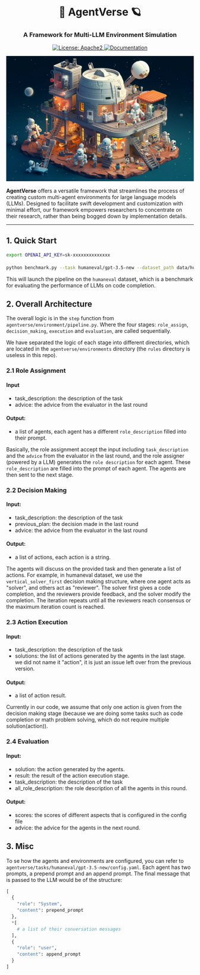 <h1 align="center"> 🤖 AgentVerse 🪐 </h1>

<h3 align="center">
    <p>A Framework for Multi-LLM Environment Simulation</p>
</h3>
<p align="center">
    <a href="https://github.com/OpenBMB/AgentVerse/blob/main/LICENSE">
        <img alt="License: Apache2" src="https://img.shields.io/badge/License-Apache_2.0-green.svg">
    </a>
    <a href="https://www.python.org/downloads/release/python-3916/">
        <img alt="Documentation" src="https://img.shields.io/badge/python-3.9+-blue.svg">
    </a>
</p>

<p align="center">
<img src="./imgs/title.png" width="512">
</p>

**AgentVerse** offers a versatile framework that streamlines the process of creating custom multi-agent environments for large language models (LLMs). Designed to facilitate swift development and customization with minimal effort, our framework empowers researchers to concentrate on their research, rather than being bogged down by implementation details.

---

## 1. Quick Start
```bash
export OPENAI_API_KEY=sk-xxxxxxxxxxxxxx

python benchmark.py --task humaneval/gpt-3.5-new --dataset_path data/humaneval/test.jsonl --overwrite
```
This will launch the pipeline on the `humaneval` dataset, which is a benchmark for evaluating the performance of LLMs on code completion.

## 2. Overall Architecture
The overall logic is in the `step` function from `agentverse/environment/pipeline.py`. Where the four stages: `role_assign`, `decision_making`, `execution` and `evaluation`, are called sequentially. 

We have separated the logic of each stage into different directories, which are located in the `agentverse/environments` directory (the `rules` directory is useless in this repo). 

### 2.1 Role Assignment
#### Input
- task_description: the description of the task
- advice: the advice from the evaluator in the last round

#### Output: 
- a list of agents, each agent has a different `role_description` filled into their prompt.

Basically, the role assignment accept the input including `task_description` and the `advice` from the evaluator in the last round, and the role assigner (powered by a LLM) generates the `role description` for each agent. These `role_description` are filled into the prompt of each agent. The agents are then sent to the next stage.

### 2.2 Decision Making
#### Input:
- task_description: the description of the task
- previous_plan: the decision made in the last round
- advice: the advice from the evaluator in the last round
#### Output:
- a list of actions, each action is a string.

The agents will discuss on the provided task and then generate a list of actions. For example, in humaneval dataset, we use the `vertical_solver_first` decision making structure, where one agent acts as "solver", and others act as "reviewer". The solver first gives a code completion, and the reviewers provide feedback, and the solver modify the completion. The iteration repeats until all the reviewers reach consensus or the maximum iteration count is reached.

### 2.3 Action Execution
#### Input:
- task_description: the description of the task
- solutions: the list of actions generated by the agents in the last stage. we did not name it "action", it is just an issue left over from the previous version.
#### Output:
- a list of action result.

Currently in our code, we assume that only one action is given from the decision making stage (because we are doing some tasks such as code completion or math problem solving, which do not require multiple solution(action)).

### 2.4 Evaluation
#### Input:
- solution: the action generated by the agents.
- result: the result of the action execution stage.
- task_description: the description of the task
- all_role_description: the role description of all the agents in this round.
#### Output:
- scores: the scores of different aspects that is configured in the config file
- advice: the advice for the agents in the next round.

## 3. Misc
To se how the agents and environments are configured, you can refer to `agentverse/tasks/humaneval/gpt-3.5-new/config.yaml`. Each agent has two prompts, a prepend prompt and an append prompt. The final message that is passed to the LLM would be of the structure: 
```python
[
  {
    "role": "System",
    "content": prepend_prompt
  },
  *[
    # a list of their conversation messages
  ],
  {
    "role": "user",
    "content": append_prompt
  }
]
```

<!-- ## Contents

- [✨ Features](#-features)
- [📰 What's New](#-whats-new)
- [🗓 Coming Soon](#-coming-soon)
- [👾 Simple Demo Video](#-simple-demo-video)
    - [NLP Classroom](#nlp-classroom)
    - [Prisoner Dilemma](#prisoner-dilemma)
    - [Software Design](#software-design)
    - [Database Administrator (DBA)](#database-administrator-dba)
    - [Pokemon](#pokemon)
- [Contents](#contents)
- [🚀 Getting Started](#-getting-started)
  - [Installation](#installation)
  - [CLI Example](#cli-example)
  - [Local Website Demo](#local-website-demo)
- [💡 Philosophy](#-philosophy)
  - [Environment](#environment)
  - [Agent](#agent)
- [✍️ Customize Your Own Environment](#️-customize-your-own-environment)
  - [A Simple Example: Building a Classroom Environment](#a-simple-example-building-a-classroom-environment)
      - [1. Creating a Task Directory and Configuring the Environment](#1-creating-a-task-directory-and-configuring-the-environment)
      - [2. Configuring the Agents](#2-configuring-the-agents)
      - [3. Writing an Output Parser](#3-writing-an-output-parser)
  - [Customization Guide for More Complex Environments](#customization-guide-for-more-complex-environments)
- [🔎 Examples](#-examples) -->



<!-- ## 🚀 Getting Started

### Installation

```bash
pip install -U agentverse
```
Or you can install the package by manually cloning the latest repository
```bash
git clone https://github.com/OpenBMB/AgentVerse.git --depth 1
cd AgentVerse
pip install -r requirements.txt
```
Some users have reported problems installing the `orjson` required by `gradio`. One simple workaround is to install it with Anaconda `conda install -c conda-forge orjson`.

You also need to export your OpenAI API key as follows
```bash
# Export your OpenAI API key
export OPENAI_API_KEY="your_api_key_here"
```


### AgentVerse-ProblemSolving Example


### Consulting

#### Multi-Agent

python3 pipeline.py --task pipeline_projectv --discussion_mode

```bash
export OPENAI_API_KEY=YOUR_API_KEY
export LOG_LEVEL=INFO  choose one of them {DEBUG, INFO, WARNING, ERROR, CRITICAL}
python3 pipeline.py --task pipeline_brainstorming --discussion_mode
```

#### Single-Agent

python3 pipeline.py --task pipeline_projectv --single_agent

```bash
export OPENAI_API_KEY=YOUR_API_KEY
export LOG_LEVEL=INFO  choose one of them {DEBUG, INFO, WARNING, ERROR, CRITICAL}
python3 pipeline.py --task pipeline_brainstorming --single_agent
```

With the `--discussion_mode` (or `-d` in short) parameter, the pipeline will enter the p-p discussion mode,
otherwise enter criticizing mode (which is used in the `pipeline_pythoncalculator` task).

With the `--single_agent` (or `-s` in short) parameter, the pipeline will enter single agent CoT mode.


### Software Development

#### multi-Agent 

python3 pipeline.py --task pipeline_projectv

```bash
export OPENAI_API_KEY=your api key
export LOG_LEVEL=INFO  choose one of them {DEBUG, INFO, WARNING, ERROR, CRITICAL}
python3 pipeline.py --task pipeline_pythoncalculator
```

#### Single-Agent 

```bash
export OPENAI_API_KEY=your api key
export LOG_LEVEL=INFO  choose one of them {DEBUG, INFO, WARNING, ERROR, CRITICAL}
python3 pipeline.py --task pipeline_pythoncalculator --single_agent
```


**Notice**: LOG_LEVEL = DEBUG will output all prompts to the terminal and log file.
LOG_LEVEL = INFO will only output the parsed response and the pipeline stage info.



### Contact
- Weize Chen: chenwz21@mails.tsinghua.edu.cn
- Yusheng Su: yushengsu.thu@gmail.com -->
